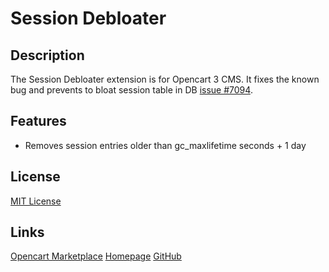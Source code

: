 # Session Debloater

## Description
The Session Debloater extension is for Opencart 3 CMS. It fixes the known bug and prevents to bloat session table in DB [issue #7094](https://github.com/opencart/opencart/issues/7094).

## Features
* Removes session entries older than gc_maxlifetime seconds + 1 day

## License
[MIT License](https://git.io/JvBSY)

## Links
[Opencart Marketplace](https://www.opencart.com/index.php?route=marketplace/extension/info&extension_id=38580)
[Homepage](https://underr.space/en/notes/projects/project-0024.html)
[GitHub](https://git.io/JvBSI)
